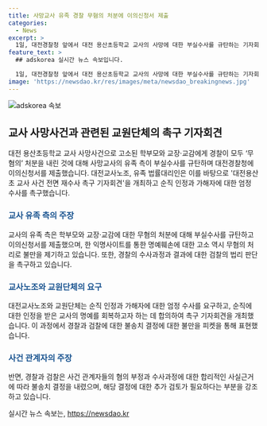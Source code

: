 ```yaml
---
title: 사망교사 유족 경찰 무혐의 처분에 이의신청서 제출
categories:
  - News
excerpt: >
  1일, 대전경찰청 앞에서 대전 용산초등학교 교사의 사망에 대한 부실수사를 규탄하는 기자회견이 열렸다. 유족 측과 교원단체는 재수사를 촉구하며 경찰의 부실수사와 결정에 대해 이의를 제기했다. 특히, 경찰의 명예훼손과 협박 혐의에 대한 결정에 대해 논란이 일고 있으며, 유족과 함께 대전교사노조와 전국 교원단체도 순직 인정과 가해자 엄정 수사를 요구하고 있다. 사망교사의 유족은 인사혁신처에 순직을 신청하고 경찰에 학부모 8명과 교장·교감을 고소했다.
feature_text: >
  ## adskorea 실시간 뉴스 속보입니다.

  1일, 대전경찰청 앞에서 대전 용산초등학교 교사의 사망에 대한 부실수사를 규탄하는 기자회견이 열렸다. 유족 측과 교원단체는 재수사를 촉구하며 경찰의 부실수사와 결정에 대해 이의를 제기했다. 특히, 경찰의 명예훼손과 협박 혐의에 대한 결정에 대해 논란이 일고 있으며, 유족과 함께 대전교사노조와 전국 교원단체도 순직 인정과 가해자 엄정 수사를 요구하고 있다. 사망교사의 유족은 인사혁신처에 순직을 신청하고 경찰에 학부모 8명과 교장·교감을 고소했다.
image: 'https://newsdao.kr/res/images/meta/newsdao_breakingnews.jpg'
---
```


<p><img src="https://newsdao.kr/res/images/meta/newsdao_breakingnews.jpg" alt="adskorea 속보" /></p>

<h2 data-ke-size="size26">교사 사망사건과 관련된 교원단체의 촉구 기자회견</h2>

<p data-ke-size="size16">대전 용산초등학교 교사 사망사건으로 고소된 학부모와 교장·교감에게 경찰이 모두 ‘무혐의’ 처분을 내린 것에 대해 사망교사의 유족 측이 부실수사를 규탄하며 대전경찰청에 이의신청서를 제출했습니다. 대전교사노조, 유족 법률대리인은 이를 바탕으로 '대전용산초 교사 사건 전면 재수사 촉구 기자회견'을 개최하고 순직 인정과 가해자에 대한 엄정 수사를 촉구했습니다.</p>

<h3><b><span style="color: #1a5490;">교사 유족 측의 주장</span></b></h3>

<p data-ke-size="size16">교사의 유족 측은 학부모와 교장·교감에 대한 무혐의 처분에 대해 부실수사를 규탄하고 이의신청서를 제출했으며, 한 익명사이트를 통한 명예훼손에 대한 고소 역시 무혐의 처리로 불만을 제기하고 있습니다. 또한, 경찰의 수사과정과 결과에 대한 검찰의 법리 판단을 촉구하고 있습니다.</p>

<h3><b><span style="color: #1a5490;">교사노조와 교원단체의 요구</span></b></h3>

<p data-ke-size="size16">대전교사노조와 교원단체는 순직 인정과 가해자에 대한 엄정 수사를 요구하고, 순직에 대한 인정을 받은 교사의 명예를 회복하고자 하는 데 합의하여 촉구 기자회견을 개최했습니다. 이 과정에서 경찰과 검찰에 대한 불송치 결정에 대한 불만을 피켓을 통해 표현했습니다.</p>

<h3><b><span style="color: #1a5490;">사건 관계자의 주장</span></b></h3>

<p data-ke-size="size16">반면, 경찰과 검찰은 사건 관계자들의 혐의 부정과 수사과정에 대한 합리적인 사실근거에 따라 불송치 결정을 내렸으며, 해당 결정에 대한 추가 검토가 필요하다는 부분을 강조하고 있습니다.</p>

<p data-ke-size="size16"></p>
실시간 뉴스 속보는, <a href="https://newsdao.kr" rel="dofollow">https://newsdao.kr</a>


